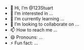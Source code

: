 - 👋 Hi, I’m @123Stuart
- 👀 I’m interested in ...
- 🌱 I’m currently learning ...
- 💞️ I’m looking to collaborate on ...
- 📫 How to reach me ...
- 😄 Pronouns: ...
- ⚡ Fun fact: ...

<!---
123Stuart/123Stuart is a ✨ special ✨ repository because its `README.md` (this file) appears on your GitHub profile.
You can click the Preview link to take a look at your changes.
--->

